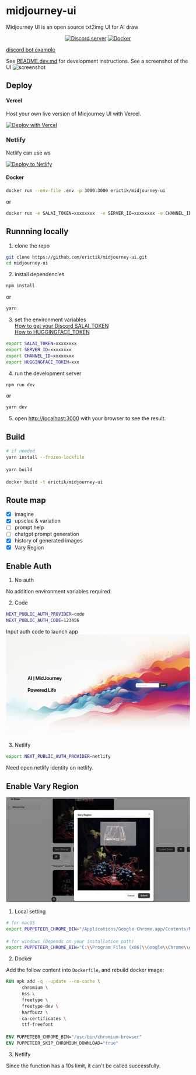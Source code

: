# midjourney-ui

Midjourney UI is an open source txt2img UI for AI draw

<div align="center">
	<p>
		<a href="https://discord.gg/GavuGHQbV4"><img src="https://img.shields.io/discord/1082500871478329374?color=5865F2&logo=discord&logoColor=white" alt="Discord server" /></a>
		<a href="https://hub.docker.com/r/erictik/midjourney-ui/tags">
		    <img src="https://img.shields.io/docker/v/erictik/midjourney-ui?color=5865F2&logo=docker&logoColor=white" alt="Docker" />
		</a>
	</p>
</div>

[discord bot example](https://github.com/erictik/midjourney-discord-wrapper/)

See [README.dev.md](README.dev.md) for development instructions.
See a screenshot of the UI
![screenshot](images/Screenshot.png)

## Deploy

#### Vercel

Host your own live version of Midjourney UI with Vercel.

[![Deploy with Vercel](https://vercel.com/button)](https://vercel.com/new/clone?repository-url=https%3A%2F%2Fgithub.com%2Ferictik%2Fmidjourney-ui)
### Netlify
Netlify can use ws  

[![Deploy to Netlify](https://www.netlify.com/img/deploy/button.svg)](https://app.netlify.com/start/deploy?repository=https://github.com/erictik/midjourney-ui)

#### Docker

```bash
docker run --env-file .env -p 3000:3000 erictik/midjourney-ui
```
or
```bash
docker run -e SALAI_TOKEN=xxxxxxxx  -e SERVER_ID=xxxxxxxx -e CHANNEL_ID=xxxxxxxx -p 3000:3000 erictik/midjourney-ui
```

## Runnning locally

1. clone the repo

```bash
git clone https://github.com/erictik/midjourney-ui.git
cd midjourney-ui
```

2. install dependencies

```bash
npm install
```

or

```bash
yarn
```

3. set the environment variables  
 [How to get your Discord SALAI_TOKEN](https://www.androidauthority.com/get-discord-token-3149920/)  
 [How to HUGGINGFACE_TOKEN](https://huggingface.co/docs/hub/security-tokens)  
 
```bash
export SALAI_TOKEN=xxxxxxxx
export SERVER_ID=xxxxxxxx
export CHANNEL_ID=xxxxxxxx
export HUGGINGFACE_TOKEN=xxx

```

4. run the development server

```bash
npm run dev
```

or

```bash
yarn dev
```

5. open [http://localhost:3000](http://localhost:3000) with your browser to see the result.

## Build

```bash
# if needed
yarn install --frozen-lockfile

yarn build

docker build -t erictik/midjourney-ui
```

## Route map

- [x] imagine
- [x] upsclae & variation
- [ ] prompt help
- [ ] chatgpt prompt generation
- [x] history of generated images
- [x] Vary Region

## Enable Auth
1. No auth

No addition environment variables required.

2. Code
```bash
NEXT_PUBLIC_AUTH_PROVIDER=code
NEXT_PUBLIC_AUTH_CODE=123456
```
Input auth code to launch app
![code](./images/codelogin.png)

3. Netlify
```bash
export NEXT_PUBLIC_AUTH_PROVIDER=netlify
```
Need open netlify identity on netlify.

## Enable Vary Region
![Vary Region](./images/varyregion.png)
1. Local setting
```bash
# for macOS
export PUPPETEER_CHROME_BIN="/Applications/Google Chrome.app/Contents/MacOS/Google Chrome"

# for windows (Depends on your installation path)
export PUPPETEER_CHROME_BIN="C:\\Program Files (x86)\\Google\\Chrome\\Application\\chrome.exe"
```

2. Docker

Add the follow content into `Dockerfile`, and rebuild docker image:
```Dockerfile
RUN apk add -q --update --no-cache \
      chromium \
      nss \
      freetype \
      freetype-dev \
      harfbuzz \
      ca-certificates \
      ttf-freefont

ENV PUPPETEER_CHROME_BIN="/usr/bin/chromium-browser"
ENV PUPPETEER_SKIP_CHROMIUM_DOWNLOAD="true"
```

3. Netlify

Since the function has a 10s limit, it can't be called successfully.